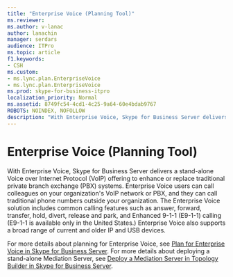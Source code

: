 ```yaml
---
title: "Enterprise Voice (Planning Tool)"
ms.reviewer: 
ms.author: v-lanac
author: lanachin
manager: serdars
audience: ITPro
ms.topic: article
f1.keywords:
- CSH
ms.custom:
- ms.lync.plan.EnterpriseVoice
- ms.lync.plan.EnterpriseVoice
ms.prod: skype-for-business-itpro
localization_priority: Normal
ms.assetid: 8749fc54-4cd1-4c25-9a64-60e4bdab9767
ROBOTS: NOINDEX, NOFOLLOW
description: "With Enterprise Voice, Skype for Business Server delivers a stand-alone Voice over Internet Protocol (VoIP) offering to enhance or replace traditional private branch exchange (PBX) systems."
---
```


# Enterprise Voice (Planning Tool)
 
With Enterprise Voice, Skype for Business Server delivers a stand-alone Voice over Internet Protocol (VoIP) offering to enhance or replace traditional private branch exchange (PBX) systems. Enterprise Voice users can call colleagues on your organization's VoIP network or PBX, and they can call traditional phone numbers outside your organization. The Enterprise Voice solution includes common calling features such as answer, forward, transfer, hold, divert, release and park, and Enhanced 9-1-1 (E9-1-1) calling (E9-1-1 is available only in the United States.) Enterprise Voice also supports a broad range of current and older IP and USB devices.
  
For more details about planning for Enterprise Voice, see [Plan for Enterprise Voice in Skype for Business Server](../../../plan-your-deployment/enterprise-voice-solution/enterprise-voice.md). For more details about deploying a stand-alone Mediation Server, see [Deploy a Mediation Server in Topology Builder in Skype for Business Server](../../../deploy/deploy-enterprise-voice/deploy-a-mediation-server.md).
  

